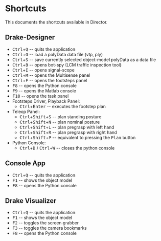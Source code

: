 # Shortcuts

This documents the shortcuts available in Director.

## Drake-Designer
 * <kbd>Ctrl</kbd>+<kbd>Q</kbd> -- quits the application
 * <kbd>Ctrl</kbd>+<kbd>O</kbd> -- load a polyData data file (vtp, ply)
 * <kbd>Ctrl</kbd>+<kbd>S</kbd> -- save currently selected object-model polyData as a data file
 * <kbd>Ctrl</kbd>+<kbd>B</kbd> -- opens bot-spy (LCM traffic inspection tool)
 * <kbd>Ctrl</kbd>+<kbd>I</kbd> -- opens signal-scope
 * <kbd>Ctrl</kbd>+<kbd>M</kbd> -- opens the Multisense panel
 * <kbd>Ctrl</kbd>+<kbd>F</kbd> -- opens the footsteps panel
 * <kbd>F8</kbd> -- opens the Python console
 * <kbd>F9</kbd> -- opens the Matlab console
 * <kbd>F10</kbd> -- opens the task panel
 * Footsteps Driver, Playback Panel:
   * <kbd>Ctrl</kbd>+<kbd>Enter</kbd> -- executes the footstep plan
 * Teleop Panel:
   * <kbd>Ctrl</kbd>+<kbd>Shift</kbd>+<kbd>S</kbd> -- plan standing posture
   * <kbd>Ctrl</kbd>+<kbd>Shift</kbd>+<kbd>N</kbd> -- plan nominal posture
   * <kbd>Ctrl</kbd>+<kbd>Shift</kbd>+<kbd>L</kbd> -- plan pregrasp with left hand
   * <kbd>Ctrl</kbd>+<kbd>Shift</kbd>+<kbd>R</kbd> -- plan pregrasp with right hand
   * <kbd>Ctrl</kbd>+<kbd>Shift</kbd>+<kbd>P</kbd> -- equivalent to pressing the <kbd>Plan</kbd> button
 * Python Console:
   * <kbd>Ctrl</kbd>+<kbd>D</kbd> / <kbd>Ctrl</kbd>+<kbd>W</kbd> -- closes the python console

## Console App
 * <kbd>Ctrl</kbd>+<kbd>Q</kbd> -- quits the application
 * <kbd>F1</kbd> -- shows the object model
 * <kbd>F8</kbd> -- opens the Python console

## Drake Visualizer
 * <kbd>Ctrl</kbd>+<kbd>Q</kbd> -- quits the application
 * <kbd>F1</kbd> -- shows the object model
 * <kbd>F2</kbd> -- toggles the screen grabber
 * <kbd>F3</kbd> -- toggles the camera bookmarks
 * <kbd>F8</kbd> -- opens the Python console
